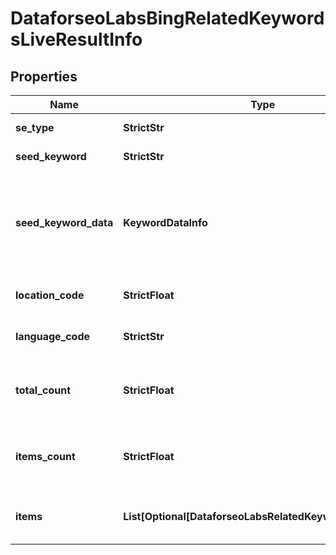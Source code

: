 # DataforseoLabsBingRelatedKeywordsLiveResultInfo


## Properties

| Name | Type | Description | Notes |
|------------ | ------------- | ------------- | -------------|
**se_type** | **StrictStr** | search engine type |[optional]|
**seed_keyword** | **StrictStr** | keyword in a POST array |[optional]|
**seed_keyword_data** | **KeywordDataInfo** | keyword data for the seed keyword<br>fields in the array are identical to that of keyword_data |[optional]|
**location_code** | **StrictFloat** | location code in a POST array |[optional]|
**language_code** | **StrictStr** | language code in a POST array |[optional]|
**total_count** | **StrictFloat** | total amount of results in our database relevant to your request |[optional]|
**items_count** | **StrictFloat** | the number of results returned in the items array |[optional]|
**items** | **List[Optional[DataforseoLabsRelatedKeywordsLiveItem]]** | contains keywords and related data |[optional]|